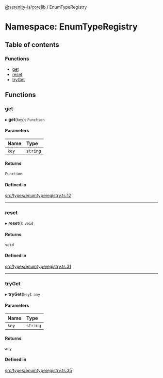 [@serenity-is/corelib](../README.md) / EnumTypeRegistry

# Namespace: EnumTypeRegistry

## Table of contents

### Functions

- [get](EnumTypeRegistry.md#get)
- [reset](EnumTypeRegistry.md#reset)
- [tryGet](EnumTypeRegistry.md#tryget)

## Functions

### get

▸ **get**(`key`): `Function`

#### Parameters

| Name | Type |
| :------ | :------ |
| `key` | `string` |

#### Returns

`Function`

#### Defined in

[src/types/enumtyperegistry.ts:12](https://github.com/serenity-is/serenity/blob/master/packages/corelib/src/types/enumtyperegistry.ts#L12)

___

### reset

▸ **reset**(): `void`

#### Returns

`void`

#### Defined in

[src/types/enumtyperegistry.ts:31](https://github.com/serenity-is/serenity/blob/master/packages/corelib/src/types/enumtyperegistry.ts#L31)

___

### tryGet

▸ **tryGet**(`key`): `any`

#### Parameters

| Name | Type |
| :------ | :------ |
| `key` | `string` |

#### Returns

`any`

#### Defined in

[src/types/enumtyperegistry.ts:35](https://github.com/serenity-is/serenity/blob/master/packages/corelib/src/types/enumtyperegistry.ts#L35)
